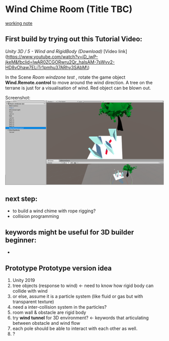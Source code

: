 # Wind Chime Room (Title TBC)

[working note](https://www.notion.so/ioior/idea-Room-wind-chime-playlist-experiential-website-56e650d1bd464ef7ba0dafb3d4a9bb66)
## First build by trying out this Tutorial Video: 

*Unity 3D / 5 - Wind and RigidBody (Download)*
[Video link](https://www.youtube.com/watch?v=iD_iwP-jkeM&fbclid=IwAR0ZCGORwru2Qr_halsAM-7sWvv2-HD8vOhaw7ELiTr1pmhu37ARhy3SAbM\)

In the Scene *Room windzone test* ,   rotate the game object **Wind.Remote.control** to move around the wind direction.
A tree on the terrane is just for a visualisation of wind. 
Red object can be blown out.

Screenshot:
![2020-05-22](https://raw.githubusercontent.com/wongchunhoi9/Wind-Chime-Room/master/Screen%20Shot%202020-05-22%20at%205.47.39%20PM.png "screenshot")
## next step:
- to build a wind chime with rope rigging?
- collision programming


## keywords might be useful for 3D builder beginner: 
- 

## Prototype Prototype version idea

1. Unity 2019
2. tree objects (response to wind)  ← need to know how rigid body can collide with wind 
3. or else, assume it is a particle system (like fluid or gas but with transparent texture) 
4. need a inter-collision system in the particles? 
5. room wall & obstacle are rigid body
6. try **wind tunnel** for 3D environment?  ← keywords that articulating between obstacle and wind flow 
7. each pole should be able to interact with each other as well. 
8. ?